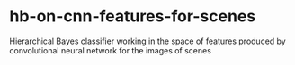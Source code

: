 # hb-on-cnn-features-for-scenes
Hierarchical Bayes classifier working in the space of features produced by convolutional neural network for the images of scenes
